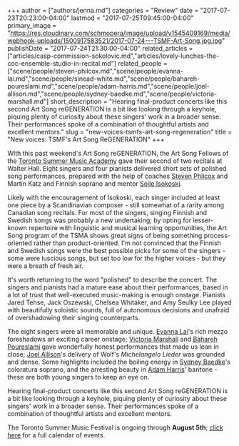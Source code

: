 +++
author = ["authors/jenna.md"]
categories = "Review"
date = "2017-07-23T20:23:00-04:00"
lastmod = "2017-07-25T09:45:00-04:00"
primary_image = "https://res.cloudinary.com/schmopera/image/upload/v1545409169/media/webhook-uploads/1500917583521/2017-07-24---TSMF-Art-Song.jpg.jpg"
publishDate = "2017-07-24T21:30:00-04:00"
related_articles = ["articles/casp-commission-sokolovic.md","articles/lovely-lunches-the-coc-ensemble-studio-in-recital.md"]
related_people = ["scene/people/steven-philcox.md","scene/people/evanna-lai.md","scene/people/sinead-white.md","scene/people/bahareh-poureslami.md","scene/people/adam-harris.md","scene/people/joel-allison.md","scene/people/sydney-baedke.md","scene/people/victoria-marshall.md"]
short_description = "Hearing final-product concerts like this second Art Song reGENERATION is a bit like looking through a keyhole, piquing plenty of curiosity about these singers&#039; work in a broader sense. Their performances spoke of a combination of thoughtful artists and excellent mentors."
slug = "new-voices-tsmfs-art-song-regeneration"
title = "New voices: TSMF&#039;s Art Song ReGENERATION"
+++

With this past weekend's Art Song reGENERATION, the Art Song Fellows of the [Toronto Summer Music Academy](http://www.torontosummermusic.com/academy/artofsong/) gave their second of two recitals at Walter Hall. Eight singers and four pianists delivered short sets of polished song performances, prepared with the help of coaches [Steven Philcox](/scene/people/steven-philcox/) and Martin Katz and Finnish soprano and mentor [Soile Isokoski](https://en.wikipedia.org/wiki/Soile_Isokoski). 

Likely with the encouragement of Isokoski, each singer included at least one piece by a Scandinavian composer - still somewhat of a rarity among Canadian song recitals. For most of the singers, singing Finnish and Swedish songs was probably a new undertaking; by opting for lesser-known repertoire with linguistic and musical learning opportunities, the Art Song program of the TSMA shows great signs of being something process-oriented rather than product-oriented. I'm not convinced that the Finnish and Swedish songs were the best possible picks for some of the singers - some were luscious songs, but set too low for the higher voices - but they were a breath of fresh air.

It's worth returning to the word "polished" to describe the concert. The singers and pianists had a mature ease about their performances, based in a lot of trust that well-executed music-making is enough onstage. Pianists Jared Tehse, Jack Oszewski, Chelsea Whitaker, and Amy Seulky Lee played with beautifully soloistic sounds, full of autonomous decisions and unafraid of overshadowing their singing counterparts.

The eight singers were all memorable and unique. [Evanna Lai](/scene/people/evanna-lai/)'s rich mezzo foreshadows an exciting career onstage; [Victoria Marshall](/scene/people/victoria-marshall/) and [Bahareh Poureslami](/scene/people/bahareh-poureslami/) gave wonderfully honest performances that made us lean in close; [Joel Allison](/scene/people/joel-allison/)'s delivery of Wolf's *Michelangelo Lieder* was grounded and dense. Some highlights included the boiling energy in [Sydney Baedke](/scene/people/sydney-baedke/)'s coloratura soprano, and the arresting beauty in [Adam Harris](/scene/people/adam-harris/)' baritone - these are both young singers to keep an eye on.

Hearing final-product concerts like this second Art Song reGENERATION is a bit like looking through a keyhole, piquing plenty of curiosity about these singers' work in a broader sense. Their performances spoke of a combination of thoughtful artists and excellent mentors.

The Toronto Summer Music Festival is ongoing through **August 5th**; [click here](http://www.torontosummermusic.com/2017-festival/2017-calendar/) for a full calendar of events.
